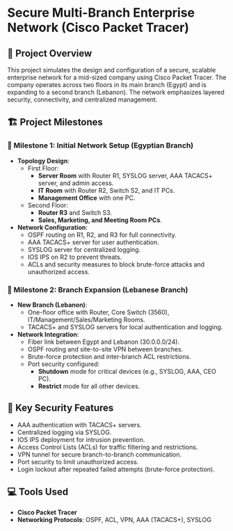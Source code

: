 # Secure Multi-Branch Enterprise Network (Cisco Packet Tracer)

## 📌 Project Overview
This project simulates the design and configuration of a secure, scalable enterprise network for a mid-sized company using Cisco Packet Tracer. The company operates across two floors in its main branch (Egypt) and is expanding to a second branch (Lebanon). The network emphasizes layered security, connectivity, and centralized management.

## 🏗️ Project Milestones

### 🔹 Milestone 1: Initial Network Setup (Egyptian Branch)
- **Topology Design**:
  - First Floor:
    - **Server Room** with Router R1, SYSLOG server, AAA TACACS+ server, and admin access.
    - **IT Room** with Router R2, Switch S2, and IT PCs.
    - **Management Office** with one PC.
  - Second Floor:
    - **Router R3** and Switch S3.
    - **Sales, Marketing, and Meeting Room PCs**.
- **Network Configuration**:
  - OSPF routing on R1, R2, and R3 for full connectivity.
  - AAA TACACS+ server for user authentication.
  - SYSLOG server for centralized logging.
  - IOS IPS on R2 to prevent threats.
  - ACLs and security measures to block brute-force attacks and unauthorized access.

### 🔹 Milestone 2: Branch Expansion (Lebanese Branch)
- **New Branch (Lebanon)**:
  - One-floor office with Router, Core Switch (3560), IT/Management/Sales/Marketing Rooms.
  - TACACS+ and SYSLOG servers for local authentication and logging.
- **Network Integration**:
  - Fiber link between Egypt and Lebanon (30.0.0.0/24).
  - OSPF routing and site-to-site VPN between branches.
  - Brute-force protection and inter-branch ACL restrictions.
  - Port security configured:
    - **Shutdown** mode for critical devices (e.g., SYSLOG, AAA, CEO PC).
    - **Restrict** mode for all other devices.

## 🔐 Key Security Features
- AAA authentication with TACACS+ servers.
- Centralized logging via SYSLOG.
- IOS IPS deployment for intrusion prevention.
- Access Control Lists (ACLs) for traffic filtering and restrictions.
- VPN tunnel for secure branch-to-branch communication.
- Port security to limit unauthorized access.
- Login lockout after repeated failed attempts (brute-force protection).

## 💻 Tools Used
- **Cisco Packet Tracer**
- **Networking Protocols**: OSPF, ACL, VPN, AAA (TACACS+), SYSLOG


